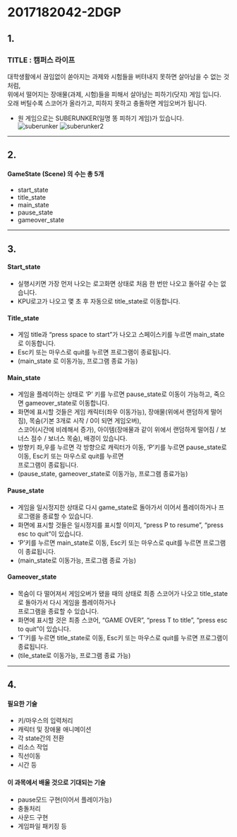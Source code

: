 # 2017182042-2DGP
## 1.
### TITLE : 캠퍼스 라이프
대학생활에서 끊임없이 쏟아지는 과제와 시험들을 버텨내지 못하면 살아남을 수 없는 것처럼,   
위에서 떨어지는 장애물(과제, 시험)들을 피해서 살아남는 피하기(닷지) 게임 입니다.   
오래 버틸수록 스코어가 올라가고, 피하지 못하고 충돌하면 게임오버가 됩니다.   
* 원 게임으로는 SUBERUNKER(일명 똥 피하기 게임)가 있습니다.   
![suberunker](https://user-images.githubusercontent.com/70790091/94246423-acd2fc00-ff56-11ea-9b4f-d1d4c58642a8.png)
![suberunker2](https://user-images.githubusercontent.com/70790091/94246432-b0ff1980-ff56-11ea-92da-4b470d8068ea.jpg)
***
## 2. 
#### GameState (Scene) 의 수는 총 5개
* start_state
* title_state
* main_state
* pause_state
* gameover_state
***
## 3.
#### Start_state
* 실행시키면 가장 먼저 나오는 로고화면 상태로 처음 한 번만 나오고 돌아갈 수는 없습니다.   
* KPU로고가 나오고 몇 초 후 자동으로 title_state로 이동합니다.   
#### Title_state   
* 게임 title과 “press space to start”가 나오고 스페이스키를 누르면 main_state로 이동합니다.   
* Esc키 또는 마우스로 quit를 누르면 프로그램이 종료됩니다.   
* (main_state 로 이동가능, 프로그램 종료 가능)
#### Main_state
* 게임을 플레이하는 상태로 ‘P’ 키를 누르면 pause_state로 이동이 가능하고, 죽으면 gameover_state로 이동합니다.   
* 화면에 표시할 것들은 게임 캐릭터(좌우 이동가능), 장애물(위에서 랜덤하게 떨어짐), 목숨(기본 3개로 시작 / 0이 되면 게임오버),   
스코어(시간에 비례해서 증가), 아이템(장애물과 같이 위에서 랜덤하게 떨어짐 / 보너스 점수 / 보너스 목숨), 배경이 있습니다.   
* 방향키 좌,우를 누르면 각 방향으로 캐릭터가 이동, ‘P’키를 누르면 pause_state로 이동, Esc키 또는 마우스로 quit를 누르면   
프로그램이 종료됩니다.   
* (pause_state, gameover_state로 이동가능, 프로그램 종료가능)
#### Pause_state
* 게임을 일시정지한 상태로 다시 game_state로 돌아가서 이어서 플레이하거나 프로그램을 종료할 수 있습니다.   
* 화면에 표시할 것들은 일시정지를 표시할 이미지, “press P to resume”, “press esc to quit”이 있습니다.   
* ‘P’키를 누르면 main_state로 이동, Esc키 또는 마우스로 quit를 누르면 프로그램이 종료됩니다.   
* (main_state로 이동가능, 프로그램 종료 가능)
#### Gameover_state
* 목숨이 다 떨어져서 게임오버가 됐을 때의 상태로 최종 스코어가 나오고 title_state로 돌아가서 다시 게임을 플레이하거나   
프로그램을 종료할 수 있습니다.   
* 화면에 표시할 것은 최종 스코어, “GAME OVER”, “press T to title”, “press esc to quit”이 있습니다.   
* ‘T’키를 누르면 title_state로 이동, Esc키 또는 마우스로 quit를 누르면 프로그램이 종료됩니다.   
* (tile_state로 이동가능, 프로그램 종료 가능)
***
## 4.
#### 필요한 기술
* 키/마우스의 입력처리
* 캐릭터 및 장애물 애니메이션
* 각 state간의 전환
* 리소스 작업
* 직선이동
* 시간 등
#### 이 과목에서 배울 것으로 기대되는 기술
* pause모드 구현(이어서 플레이가능)
* 충돌처리
* 사운드 구현
* 게임파일 패키징 등
